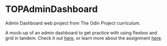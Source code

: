 # TOPAdminDashboard
Admin Dashboard web project from The Odin Project curriculum.

A mock-up of an admin dashboard to get practice with using flexbox and grid in tandem.
Check it out [here](https://apap123.github.io/TOPAdminDashboard/), or learn more about the assignment [here](https://www.theodinproject.com/lessons/intermediate-html-and-css-admin-dashboard).
